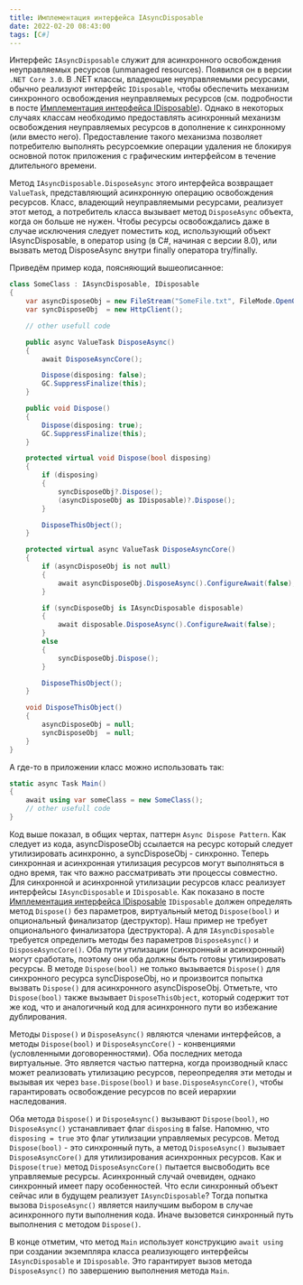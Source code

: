 ```yaml
---
title: Имплементация интерфейса IAsyncDisposable
date: 2022-02-20 08:43:00
tags: [C#]
---
```


Интерфейс ```IAsyncDisposable``` служит для асинхронного освобождения неуправляемых ресурсов (unmanaged resources). Появился он в версии ```.NET Core 3.0```. В .NET классы, владеющие неуправляемыми ресурсами, обычно реализуют интерфейс ```IDisposable```, чтобы обеспечить механизм синхронного освобождения неуправляемых ресурсов (см. подробности в посте [Имплементация интерфейса IDisposable](https://ostart.github.io/2022/02/19/idisposable/)). Однако в некоторых случаях классам необходимо предоставлять асинхронный механизм освобождения неуправляемых ресурсов в дополнение к синхронному (или вместо него). Предоставление такого механизма позволяет потребителю выполнять ресурсоемкие операции удаления не блокируя основной поток приложения с графическим интерфейсом в течение длительного времени.

Метод ```IAsyncDisposable.DisposeAsync``` этого интерфейса возвращает ```ValueTask```, представляющий асинхронную операцию освобождения ресурсов. Класс, владеющий неуправляемыми ресурсами, реализует этот метод, а потребитель класса вызывает метод ```DisposeAsync``` объекта, когда он больше не нужен. Чтобы ресурсы освобождались даже в случае исключения следует поместить код, использующий объект IAsyncDisposable, в оператор using (в C#, начиная с версии 8.0), или вызвать метод DisposeAsync внутри finally оператора try/finally.

Приведём пример кода, поясняющий вышеописанное:
``` csharp
class SomeClass : IAsyncDisposable, IDisposable
{
    var asyncDisposeObj = new FileStream("SomeFile.txt", FileMode.OpenOrCreate, FileAccess.Write);
    var syncDisposeObj  = new HttpClient();

    // other usefull code

    public async ValueTask DisposeAsync()
    {
        await DisposeAsyncCore();

        Dispose(disposing: false);
        GC.SuppressFinalize(this);
    }

    public void Dispose()
    {
        Dispose(disposing: true);
        GC.SuppressFinalize(this);
    }

    protected virtual void Dispose(bool disposing)
    {
        if (disposing)
        {
            syncDisposeObj?.Dispose();
            (asyncDisposeObj as IDisposable)?.Dispose();
        }

        DisposeThisObject();
    }

    protected virtual async ValueTask DisposeAsyncCore()
    {
        if (asyncDisposeObj is not null)
        {
            await asyncDisposeObj.DisposeAsync().ConfigureAwait(false);
        }

        if (syncDisposeObj is IAsyncDisposable disposable)
        {
            await disposable.DisposeAsync().ConfigureAwait(false);
        }
        else
        {
            syncDisposeObj.Dispose();
        }

        DisposeThisObject();
    }

    void DisposeThisObject()
    {
        asyncDisposeObj = null;
        syncDisposeObj  = null;
    }
}
```

А где-то в приложении класс можно использовать так:
``` csharp
static async Task Main()
{
    await using var someClass = new SomeClass();
    // other usefull code
}
```

Код выше показал, в общих чертах, паттерн ```Async Dispose Pattern```. Как следует из кода, asyncDisposeObj ссылается на ресурс который следует утилизировать асинхронно, а syncDisposeObj - синхронно. Теперь синхронная и асинхронная утилизация ресурсов могут выполняться в одно время, так что важно рассматривать эти процессы совместно. Для синхронной и асинхронной утилизации ресурсов класс реализует интерфейсы ```IAsyncDisposable``` и ```IDisposable```. Как показано в посте [Имплементация интерфейса IDisposable](https://ostart.github.io/2022/02/19/idisposable/) ```IDisposable``` должен определять метод ```Dispose()``` без параметров, виртуальный метод ```Dispose(bool)``` и опциональный финализатор (деструктор). Наш пример не требует опционального финализатора (деструктора). А для ```IAsyncDisposable``` требуется определить методы без параметров ```DisposeAsync()``` и ```DisposeAsyncCore()```. Оба пути утилизации (синхронный и асинхронный) могут сработать, поэтому они оба должны быть готовы утилизировать ресурсы. В методе ```Dispose(bool)``` не только вызывается ```Dispose()``` для синхронного ресурса syncDisposeObj, но и произвоится попытка вызвать ```Dispose()``` для асинхронного asyncDisposeObj. Отметьте, что ```Dispose(bool)``` также вызывает ```DisposeThisObject```, который содержит тот же код, что и аналогичный код для асинхронного пути во избежание дублирования. 

Методы ```Dispose()``` и ```DisposeAsync()``` являются членами интерфейсов, а методы ```Dispose(bool)``` и ```DisposeAsyncCore()``` - конвенциями (условленными договоренностями). Оба последних метода виртуальные. Это является частью паттерна, когда производный класс может реализовать утилизацию ресурсов, переопределяя эти методы и вызывая их через ```base.Dispose(bool)``` и ```base.DisposeAsyncCore()```, чтобы гарантировать освобождение ресурсов по всей иерархии наследования.

Оба метода ```Dispose()``` и ```DisposeAsync()``` вызывают  ```Dispose(bool)```, но ```DisposeAsync()``` устанавливает флаг ```disposing``` в false. Напомню, что ```disposing = true``` это флаг утилизации управляемых ресурсов. Метод ```Dispose(bool)``` - это синхронный путь, а метод ```DisposeAsync()``` вызывает ```DisposeAsyncCore()``` для утилизирования асинхронных ресурсов. Как и ```Dispose(true)``` метод ```DisposeAsyncCore()``` пытается высвободить все управляемые ресурсы. Асинхронный случай очевиден, однако синхронный имеет пару особенностей. Что если синхронный объект сейчас или в будущем реализует ```IAsyncDisposable```? Тогда попытка вызова ```DisposeAsync()``` является наилучшим выбором в случае асинхронного пути выполнения кода. Иначе вызовется синхронный путь выполнения с методом ```Dispose()```.

В конце отметим, что метод ```Main``` использует конструкцию ```await using``` при создании экземпляра класса реализующего интерфейсы ```IAsyncDisposable``` и ```IDisposable```. Это гарантирует вызов метода ```DisposeAsync()``` по завершению выполнения метода ```Main```.